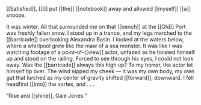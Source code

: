 [[Satisfied]], [[I]] put [[the]] [[notebook]] away and allowed [[myself]] [[a]] snooze.

It was winter. All that surrounded me on that [[bench]] at the [[Old]] Port was freshly fallen snow. I stood up in a trance, and my legs marched to the [[barricade]] overlooking Alexandra Basin. I looked at the waters below, where a whirlpool grew like the maw of a sea monster. It was like I was watching footage of a point-of-[[view]] actor, unfazed as he hoisted himself up and stood on the railing. Forced to see through his eyes, I could not look away. Was the [[barricade]] always this high up? To my horror, the actor let himself tip over. The wind nipped my cheek — it was my own body, my own gut that lurched as my center of gravity shifted [[forward]], downward. I fell headfirst [[into]] the vortex, and . . .

“Rise and [[shine]], Gale Jones.”